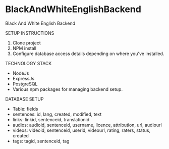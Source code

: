# BlackAndWhiteEnglishBackend
Black And White English Backend

SETUP INSTRUCTIONS
1. Clone project
2. NPM install
3. Configure database access details depending on where you've installed.

TECHNOLOGY STACK
- NodeJs
- ExpressJs
- PostgreSQL
- Various npm packages for managing backend setup.

DATABASE SETUP
- Table: fields
- sentences: id, lang, created, modified, text
- links: linkid, sentenceid, translationid
- audios: audioid, sentenceid, username, licence, attribution, url, audiourl
- videos: videoid, sentenceid, userid, videourl, rating, raters, status, created
- tags: tagid, sentenceid, tag





